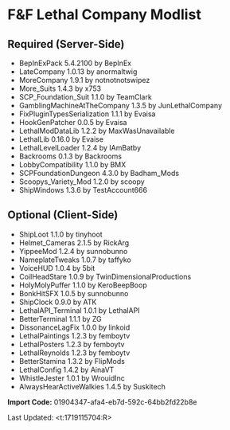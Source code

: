 # F&F Lethal Company Modlist

## Required (Server-Side)

- BepInExPack 5.4.2100 by BepInEx
- LateCompany 1.0.13 by anormaltwig
- MoreCompany 1.9.1 by notnotnotswipez
- More_Suits 1.4.3 by x753
- SCP_Foundation_Suit 1.1.0 by TeamClark
- GamblingMachineAtTheCompany 1.3.5 by JunLethalCompany
- FixPluginTypesSerialization 1.1.1 by Evaisa
- HookGenPatcher 0.0.5 by Evaisa
- LethalModDataLib 1.2.2 by MaxWasUnavailable
- LethalLib 0.16.0 by Evaise
- LethalLevelLoader 1.2.4 by IAmBatby
- Backrooms 0.1.3 by Backrooms
- LobbyCompatibility 1.1.0 by BMX
- SCPFoundationDungeon 4.3.0 by Badham_Mods
- Scoopys_Variety_Mod 1.2.0 by scoopy
- ShipWindows 1.3.6 by TestAccount666 

## Optional (Client-Side)

- ShipLoot 1.1.0 by tinyhoot
- Helmet_Cameras 2.1.5 by RickArg
- YippeeMod 1.2.4 by sunnobunno
- NameplateTweaks 1.0.7 by taffyko
- VoiceHUD 1.0.4 by 5bit
- CoilHeadStare 1.0.9 by TwinDimensionalProductions
- HolyMolyPuffer 1.1.0 by KeroBeepBoop
- BonkHitSFX 1.0.5 by sunnobunno
- ShipClock 0.9.0 by ATK
- LethalAPI_Terminal 1.0.1 by LethalAPI
- BetterTerminal 1.1.1 by ZG
- DissonanceLagFix 1.0.0 by linkoid
- LethalPaintings 1.2.3 by femboytv
- LethalPosters 1.2.3 by femboytv
- LethalReynolds 1.2.3 by femboytv
- BetterStamina 1.3.2 by FlipMods
- LethalConfig 1.4.2 by AinaVT
- WhistleJester 1.0.1 by WrouidInc
- AlwaysHearActiveWalkies 1.4.5 by Suskitech

**Import Code:** 01904347-afa4-eb7d-592c-64bb2fd22b8e

Last Updated: <t:1719115704:R>
